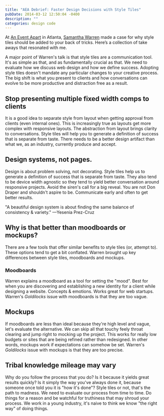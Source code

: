 ```yaml
---
title: "AEA Debrief: Faster Design Decisions with Style Tiles"
pubDate: 2014-03-12 12:50:04 -0400
description: ""
categories: design code
---
```


At [An Event Apart](http://aneventapart.com/event/atlanta-2014) in Atlanta, [Samantha Warren](http://samanthatoy.com) made a case for why style tiles should be added to your back of tricks. Here’s a collection of take aways that resonated with me.

A major point of Warren's talk is that style tiles are a communication tool. It's as simple as that, and as fundamentally crucial as that. We need to evaluate how we discuss web design and how we define success. Adopting style tiles doesn't mandate any particular changes to your creative process. The big shift is what you present to clients and how conversations can evolve to be more productive and distraction free as a result.

## Stop presenting multiple fixed width comps to clients

It is a good idea to separate style from layout when getting approval from clients (even internal ones). This is increasingly true as layouts get more complex with responsive layouts. The abstraction from layout brings clarity to conversations. Style tiles will help you to generate a definition of success that is separate from taste. There needs to be a better design artifact than what we, as an industry, currently produce and accept.

## Design systems, not pages.

Design is about problem solving, not decorating. Style tiles help us to generate a definition of success that is separate from taste. They also tend to be device width agnostic so they tend to yield better conversation around responsive projects. Avoid the siren's call for a big reveal. You are not Don Draper and shouldn't aspire to be. Communicate early and often to get better results.

"A beautiful design system is about finding the same balance of consistency & variety." —Yesenia Prez-Cruz

## Why is that better than moodboards or mockups?

There are a few tools that offer similar benefits to style tiles (or, attempt to). These options tend to get a bit conflated. Warren brought up key differences between style tiles, moodboards and mockups.

### Moodboards

Warren explains a moodboard as a tool for setting the "mood". Best for when you are discovering and establishing a new identity for a client while designing a website. Concepts & emotions. Works great for web startups. Warren's _Goldilocks_ issue with moodboards is that they are too vague.

## Mockups

If moodboards are less than ideal because they're high level and vague, let's evaluate the alternative. We can skip all that touchy feely throat clearing and jump right to mocking up the project. This works for really low budgets or sites that are being refined rather than redesigned. In other words, mockups work if expectations can somehow be set. Warren's _Goldilocks_ issue with mockups is that they are too precise.

## Tribal knowledge mileage may vary

Why do you follow the process that you do? Is it because it yields great results quickly? Is it simply the way you've always done it, because someone once told you it is "how it's done"? Style tiles or not, that's the path to madness. We need to evaluate our process from time to time. Do things for a reason and be watchful for truthiness that may shroud your process. We work in a young industry, it's naive to think we know "the right way" of doing things.
